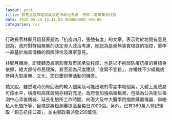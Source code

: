 ```yaml
---
layout: post
title: 有意見指群組聚集決定滲政治考慮　特首：毫無事實根據
date: 2020-05-25 15:11:03.000000000 +08:00
categories: rss
---
```


行政長官林鄭月娥發表題為「抗疫四月，張弛有度」的文章，表示對於坊間有意見認為，政府對群組聚集的決定滲入政治考慮，她認為是毫無事實根據的指控，重申一直基於病毒傳播的風險評估及專家意見。

林鄭月娥說，即使顧及經濟影響及市民承受程度，也是以不削弱防疫抗疫的目標為依歸，絕大部份市民理解，甚至認為尺度應該「宜緊不宜鬆」，亦犧牲不少組織或參與大型康樂、文化、節日慶祝等活動的機會。

她又說，雖然現時仍有回港的輸入個案及可能出現的零星本地個案，大體上風險屬可控水平，檢疫和病床設施亦相對充足。政府會加強病毒檢測，包括為公共衞生檢測中心添置儀器、延長化驗所工作時間、向港大及中大醫學院撥款購置儀器、聯絡私人化驗所等，目標是將檢測量提高至每日7000個。另外，已有360萬人登記領取「銅芯抗疫口罩」，並由郵政署派發290萬個。
